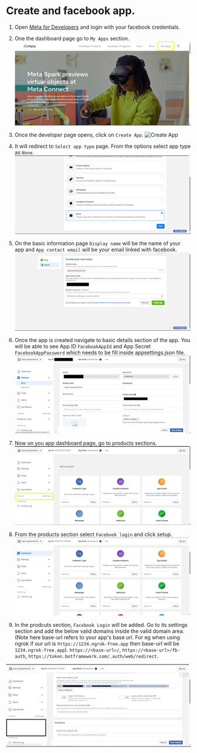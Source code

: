 # Create and facebook app.

1. Open [Meta for Developers](https://developers.facebook.com/) and login with your facebook credentials.

2. One the dashboard page go to `My Apps` section.
![Meta Dashboard](meta-dashboard.png)

3. Once the developer page opens, click on `Create App`.
![Create App](create-app-page.png)

4. It will redirect to `Select app type` page. From the options select app type as `None`.
![App Type](app-type-creation.png)

5. On the basic information page `Display name` will be the name of your app and `App contact email` will be your email linked with facebook.
![Basic Information](app-registration.png)

6. Once the app is created navigate to basic details section of the app. You will be able to see App ID `FacebookAppId` and App Secret `FacebookAppPassword` which needs to be fill inside appsettings.json file.
![App Information](app-details.png)

7. Now on you app dashboard page, go to products sections.
![Add Product](dashboard-page.png)

8. From the products section select `Facebook login` and click setup.
![Facebook Service](products-page.png)

9. In the prodcuts section, `Facebook Login` will be added. Go to its settings section and add the below valid domains inside the valid domain area. (Note here base-url refers to your app's base url. For eg when using ngrok if our url is `https://1234.ngrok-free.app` then base-url will be `1234.ngrok-free.app`).
`https://<base-url>/`, `https://<base-url>/fb-auth`, `https://token.botframework.com/.auth/web/redirect`.

![Valid Domains](valid-domains.png)